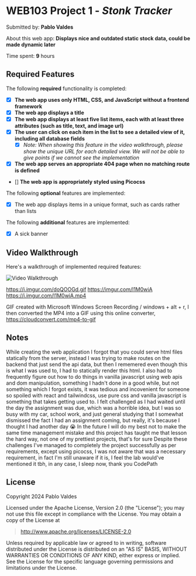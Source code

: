 # WEB103 Project 1 - *Stonk Tracker*

Submitted by: **Pablo Valdes**

About this web app: **Displays nice and outdated static stock data, could be made dynamic later**

Time spent: **9** hours

## Required Features

The following **required** functionality is completed:

<!-- Make sure to check off completed functionality below -->
- [x] **The web app uses only HTML, CSS, and JavaScript without a frontend framework**
- [x] **The web app displays a title**
- [x] **The web app displays at least five list items, each with at least three attributes (such as title, text, and image url)**
- [x] **The user can click on each item in the list to see a detailed view of it, including all database fields**
  - [x] *Note: When showing this feature in the video walkthrough, please show the unique URL for each detailed view. We will not be able to give points if we cannot see the implementation* 
- [x] **The web app serves an appropriate 404 page when no matching route is defined**
- [] **The web app is appropriately styled using Picocss**

The following **optional** features are implemented:

- [x] The web app displays items in a unique format, such as cards rather than lists

The following **additional** features are implemented:

- [x] A sick banner

## Video Walkthrough

Here's a walkthrough of implemented required features:

<img src='https://i.imgur.com/doQOOGd.gif' title='Video Walkthrough' width='' alt='Video Walkthrough' />

https://i.imgur.com/doQOOGd.gif
https://imgur.com/l1M0wiA
https://i.imgur.com/l1M0wiA.mp4

<!-- Replace this with whatever GIF tool you used! -->
GIF created with Microsoft Windows Screen Recording / windows + alt + r, I then converted the MP4 into a GIF using this online converter, https://cloudconvert.com/mp4-to-gif
<!-- Recommended tools:
[Kap](https://getkap.co/) for macOS
[ScreenToGif](https://www.screentogif.com/) for Windows
[peek](https://github.com/phw/peek) for Linux. -->

## Notes

While creating the web application I forgot that you could serve html files statically from the server, instead I was trying to make routes on the backend that just send the api data, but then I rememered even though this is what I was used to, I had to statically render this html.
I also had to frequently figure out how to do things in vanilla javascript using web apis and dom manipulation, something I hadn't done in a good while, but not something which I forgot exists, it was tedious and incovenient for someone so spoiled with react and tailwindcss, use pure css and vanilla javascript is something that takes getting used to.
I felt challenged as I had waited until the day the assignment was due, which was a horrible idea, but I was so busy with my car, school work, and just general studying that I somewhat dismissed the fact I had an assignment coming, but really, it's because I thought I had another day 😭
In the future I will do my best not to make the same time management mistake and this project has taught me that lesson the hard way, not one of my prettiest projects, that's for sure
Despite these challenges I've managed to completely the project successfully as per requirements, except using picocss, I was not aware that was a necessary requirement, in fact I'm still unaware if it is, I feel the lab would've mentioned it tbh, in any case, I sleep now, thank you CodePath

## License

Copyright 2024 Pablo Valdes

Licensed under the Apache License, Version 2.0 (the "License"); you may not use this file except in compliance with the License. You may obtain a copy of the License at

> http://www.apache.org/licenses/LICENSE-2.0

Unless required by applicable law or agreed to in writing, software distributed under the License is distributed on an "AS IS" BASIS, WITHOUT WARRANTIES OR CONDITIONS OF ANY KIND, either express or implied. See the License for the specific language governing permissions and limitations under the License.
